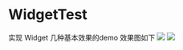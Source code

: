 # WidgetTest
实现 Widget 几种基本效果的demo
效果图如下
 ![](https://github.com/PengfeiWang666/WidgetTest/WPFWidgetTest/Widget-today/demo.gif)
 ![](https://github.com/PengfeiWang666/WidgetTest/WPFWidgetTest/Widget-today/3DTouch.gif)
